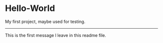 # Hello-World
My first project, maybe used for testing.

--------------------------------------
This is the first message l leave in this readme file.
